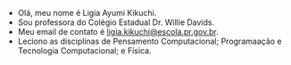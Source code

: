 - Olá, meu nome é Ligia Ayumi Kikuchi.
- Sou professora do Colégio Estadual Dr. Willie Davids.
- Meu email de contato é ligia.kikuchi@escola.pr.gov.br.
- Leciono as disciplinas de Pensamento Computacional; Programaação e Tecnologia Computacional; e Física.


<!---
prof-Ligia/prof-Ligia is a ✨ special ✨ repository because its `README.md` (this file) appears on your GitHub profile.
You can click the Preview link to take a look at your changes.
--->
